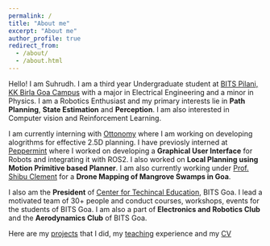 ```yaml
---
permalink: /
title: "About me"
excerpt: "About me"
author_profile: true
redirect_from: 
  - /about/
  - /about.html
---
```


Hello! I am Suhrudh. I am a third year Undergraduate student at [BITS Pilani, KK Birla Goa Campus](https://www.bits-pilani.ac.in/goa/) with a major in Electrical Engineering and a minor in Physics. I am a Robotics Enthusiast and my primary interests lie in __Path Planning__, __State Estimation__ and __Perception__. I am also interested in Computer vision and Reinforcement Learning. 

I am currently interning with [Ottonomy](https://www.ottonomy.io) where I am working on developing alogrithms for effective 2.5D planning. I have previosly interned at [Peppermint](https://www.getpeppermint.co) where I worked on developing a __Graphical User Interface__ for Robots and integrating it with ROS2. I also worked on __Local Planning using Motion Primitive based Planner__. I am also currently working under [Prof. Shibu Clement](https://www.bits-pilani.ac.in/goa/shibu/profile) for a __Drone Mapping of Mangrove Swamps in Goa__.

I also am the __President__ of [Center for Techincal Education](https://twitter.com/CTEBPGC), BITS Goa. I lead a motivated team of 30+ people and conduct courses, workshops, events for the students of BITS Goa. I am also a part of __Electronics and Robotics Club__ and the __Aerodynamics Club__ of BITS Goa.

Here are my [projects]() that I did, my [teaching]() experience and my [CV]()

